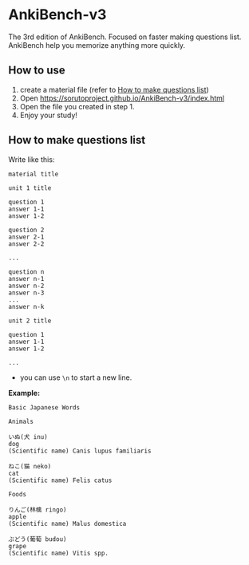 # AnkiBench-v3
The 3rd edition of AnkiBench. Focused on faster making questions list.
AnkiBench help you memorize anything more quickly.

## How to use
1. create a material file (refer to [How to make questions list](#how-to-make-questions-list))
2. Open https://sorutoproject.github.io/AnkiBench-v3/index.html
3. Open the file you created in step 1.
4. Enjoy your study!

## How to make questions list

Write like this:
```
material title

unit 1 title

question 1
answer 1-1
answer 1-2

question 2
answer 2-1
answer 2-2

...

question n
answer n-1
answer n-2
answer n-3
...
answer n-k

unit 2 title

question 1
answer 1-1
answer 1-2

...
```

* you can use `\n` to start a new line.

**Example:**
```
Basic Japanese Words

Animals

いぬ(犬 inu)
dog
(Scientific name) Canis lupus familiaris

ねこ(猫 neko)
cat
(Scientific name) Felis catus

Foods

りんご(林檎 ringo)
apple
(Scientific name) Malus domestica

ぶどう(葡萄 budou)
grape
(Scientific name) Vitis spp.

```
